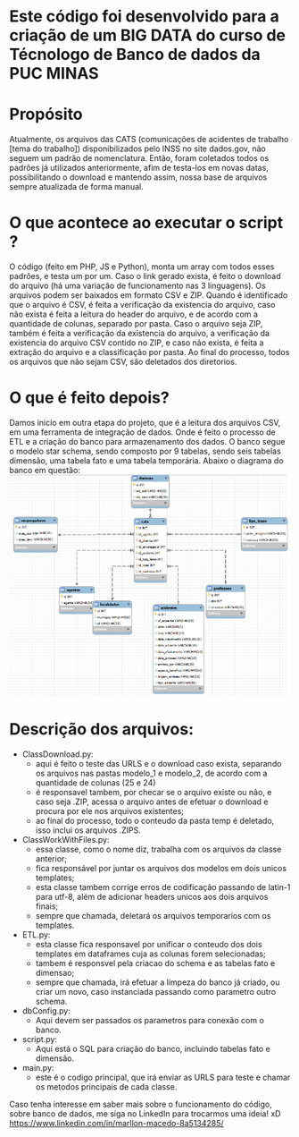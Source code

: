 # Este código foi desenvolvido para a criação de um BIG DATA do curso de Técnologo de Banco de dados da PUC MINAS

# Propósito

Atualmente, os arquivos das CATS (comunicações de acidentes de trabalho [tema do trabalho]) disponibilizados pelo INSS no site dados.gov, não seguem um padrão de nomenclatura.
Então, foram coletados todos os padrões já utilizados anteriormente, afim de testa-los em novas datas, possibilitando o download e mantendo assim, nossa base de arquivos sempre atualizada de forma manual.

# O que acontece ao executar o script ?

O código (feito em PHP, JS e Python), monta um array com todos esses padrões, e testa um por um. Caso o link gerado exista, é feito o download do arquivo (há uma variação de funcionamento nas 3 linguagens).
Os arquivos podem ser baixados em formato CSV e ZIP. Quando é identificado que o arquivo é CSV, é feita a verificação da existencia do arquivo, caso não exista é feita a leitura do header do arquivo, e de acordo com a quantidade de colunas, separado por pasta.
Caso o arquivo seja ZIP, também é feita a verificação da existencia do arquivo, a verificação da existencia do arquivo CSV contido no ZIP, e caso não exista, é feita a extração do arquivo e a classificação por pasta.
Ao final do processo, todos os arquivos que não sejam CSV, são deletados dos diretorios.

# O que é feito depois?
Damos inicio em outra etapa do projeto, que é a leitura dos arquivos CSV, em uma ferramenta de integração de dados. Onde é feito o processo de ETL e a criação do banco para armazenamento dos dados.
O banco segue o modelo star schema, sendo composto por 9 tabelas, sendo seis tabelas dimensão, uma tabela fato e uma tabela temporária.
Abaixo o diagrama do banco em questão:
![Alt text](imgs/printDB.png)

# Descrição dos arquivos:
- ClassDownload.py: 
    - aqui é feito o teste das URLS e o download caso exista, separando os arquivos nas pastas modelo_1 e modelo_2, de acordo com a quantidade de colunas (25 e 24)
    - é responsavel tambem, por checar se o arquivo existe ou não, e caso seja .ZIP, acessa o arquivo antes de efetuar o download e procura por ele nos arquivos existentes;
    - ao final do processo, todo o conteudo da pasta temp é deletado, isso inclui os arquivos .ZIPS.
- ClassWorkWithFiles.py:
    - essa classe, como o nome diz, trabalha com os arquivos da classe anterior;
    - fica responsável por juntar os arquivos dos modelos em dois unicos templates;
    - esta classe tambem corrige erros de codificação passando de latin-1 para utf-8, além de adicionar headers unicos aos dois arquivos finais;
    - sempre que chamada, deletará os arquivos temporarios com os templates.
- ETL.py:
    - esta classe fica responsavel por unificar o conteudo dos dois templates em dataframes cuja as colunas forem selecionadas;
    - tambem é responsvel pela criacao do schema e as tabelas fato e dimensao;
    - sempre que chamada, irá efetuar a limpeza do banco já criado, ou criar um novo, caso instanciada passando como parametro outro schema.
- dbConfig.py:
    - Aqui devem ser passados os parametros para conexão com o banco.
- script.py:
    - Aqui está o SQL para criação do banco, incluindo tabelas fato e dimensão.
- main.py:
    - este é o codigo principal, que irá enviar as URLS para teste e chamar os metodos principais de cada classe.

Caso tenha interesse em saber mais sobre o funcionamento do código, sobre banco de dados, me siga no LinkedIn para trocarmos uma ideia! xD
https://www.linkedin.com/in/marllon-macedo-8a5134285/